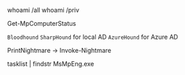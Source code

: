 whoami /all
whoami /priv

Get-MpComputerStatus

`Bloodhound`
	`SharpHound` for local AD
	`AzureHound` for Azure AD

PrintNightmare -> Invoke-Nightmare


tasklist | findstr MsMpEng.exe
